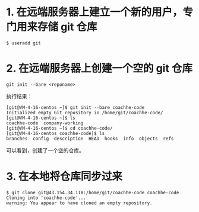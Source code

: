 # 1. 在远端服务器上建立一个新的用户，专门用来存储 git 仓库
``` shell
$ useradd git
```



# 2. 在远端服务器上创建一个空的 git 仓库
```git
git init --bare <reponame>
```

执行结果：
```shell
[git@VM-4-16-centos ~]$ git init --bare coachhe-code
Initialized empty Git repository in /home/git/coachhe-code/
[git@VM-4-16-centos ~]$ ls
coachhe-code  company-working
[git@VM-4-16-centos ~]$ cd coachhe-code/
[git@VM-4-16-centos coachhe-code]$ ls
branches  config  description  HEAD  hooks  info  objects  refs
```

可以看到，创建了一个空的仓库。

# 3. 在本地将仓库同步过来

```shell
$ git clone git@43.154.34.118:/home/git/coachhe-code coachhe-code
Cloning into 'coachhe-code'...
warning: You appear to have cloned an empty repository.
```


